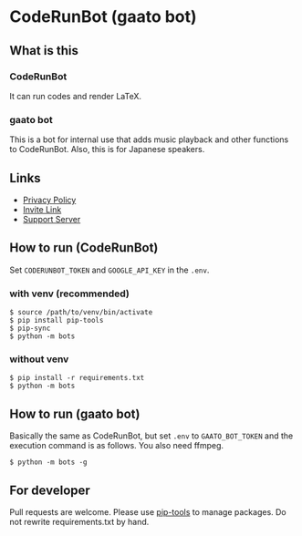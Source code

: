 # CodeRunBot (gaato bot)

## What is this

### CodeRunBot

It can run codes and render LaTeX.

### gaato bot

This is a bot for internal use that adds music playback and other functions to CodeRunBot. Also, this is for Japanese speakers.

## Links

- [Privacy Policy](bots/config/privacy-policy.md)
- [Invite Link](https://discord.com/api/oauth2/authorize?client_id=761428259241328680&permissions=0&scope=bot)
- [Support Server](https://discord.gg/qRpYRTgvXM)

## How to run (CodeRunBot)

Set `CODERUNBOT_TOKEN` and `GOOGLE_API_KEY` in the `.env`.

### with venv (recommended)

```
$ source /path/to/venv/bin/activate
$ pip install pip-tools
$ pip-sync
$ python -m bots
```

### without venv

```
$ pip install -r requirements.txt
$ python -m bots
```

## How to run (gaato bot)

Basically the same as CodeRunBot, but set `.env` to `GAATO_BOT_TOKEN` and the execution command is as follows. You also need ffmpeg.

```
$ python -m bots -g
```

## For developer

Pull requests are welcome.
Please use [pip-tools](https://github.com/jazzband/pip-tools) to manage packages.
Do not rewrite requirements.txt by hand.
